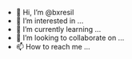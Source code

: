 - 👋 Hi, I’m @bxresil
- 👀 I’m interested in ...
- 🌱 I’m currently learning ...
- 💞️ I’m looking to collaborate on ...
- 📫 How to reach me ...

<!---
bxresil/bxresil is a ✨ special ✨ repository because its `README.md` (this file) appears on your GitHub profile.
You can click the Preview link to take a look at your changes.
--->
